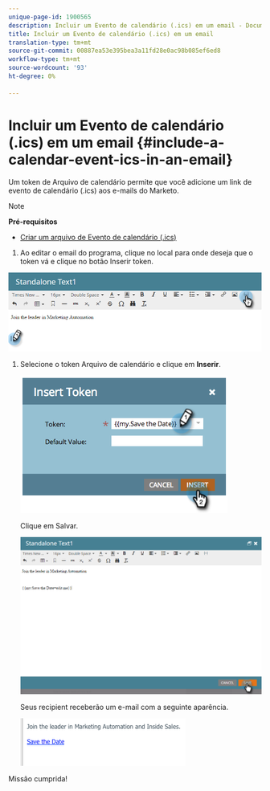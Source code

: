 ```yaml
---
unique-page-id: 1900565
description: Incluir um Evento de calendário (.ics) em um email - Documentos do marketing - Documentação do produto
title: Incluir um Evento de calendário (.ics) em um email
translation-type: tm+mt
source-git-commit: 00887ea53e395bea3a11fd28e0ac98b085ef6ed8
workflow-type: tm+mt
source-wordcount: '93'
ht-degree: 0%

---
```



# Incluir um Evento de calendário (.ics) em um email {#include-a-calendar-event-ics-in-an-email}

Um token de Arquivo de calendário permite que você adicione um link de evento de calendário (.ics) aos e-mails do Marketo.

>[!NOTE]
>
>**Pré-requisitos**
>
>* [Criar um arquivo de Evento de calendário (.ics)](create-a-calendar-event-ics-file.md)

>



1. Ao editar o email do programa, clique no local para onde deseja que o token vá e clique no botão Inserir token.

![](assets/one-6.png)

1. Selecione o token Arquivo de calendário e clique em **Inserir**.

   ![](assets/image2014-9-11-16-3a53-3a30.png)

   Clique em Salvar.

   ![](assets/three-5.png)

   Seus recipient receberão um e-mail com a seguinte aparência.

   ![](assets/image2014-9-11-16-3a53-3a48.png)

Missão cumprida!
